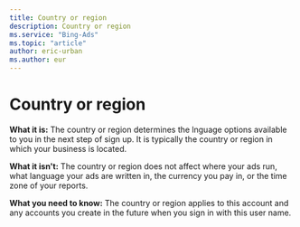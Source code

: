 ```yaml
---
title: Country or region
description: Country or region
ms.service: "Bing-Ads"
ms.topic: "article"
author: eric-urban
ms.author: eur
---
```


# Country or region

**What it is:**  The country or region determines the lnguage options available to you in the next step of sign up. It is typically the country or region in which your business is located.

**What it isn't:**  The country or region does not affect where your ads run, what language your ads are written in, the currency you pay in, or the time zone of your reports.

**What you need to know:**  The country or region applies to this account and any accounts you create in the future when you sign in with this user name.


